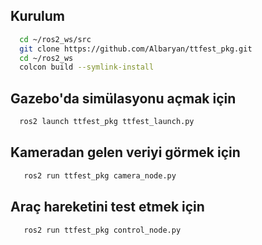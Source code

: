 
## Kurulum
```bash
  cd ~/ros2_ws/src
  git clone https://github.com/Albaryan/ttfest_pkg.git
  cd ~/ros2_ws
  colcon build --symlink-install
```

## Gazebo'da simülasyonu açmak için
```bash
  ros2 launch ttfest_pkg ttfest_launch.py
```

## Kameradan gelen veriyi görmek için
```bash
   ros2 run ttfest_pkg camera_node.py
```

## Araç hareketini test etmek için
```bash
   ros2 run ttfest_pkg control_node.py
```


